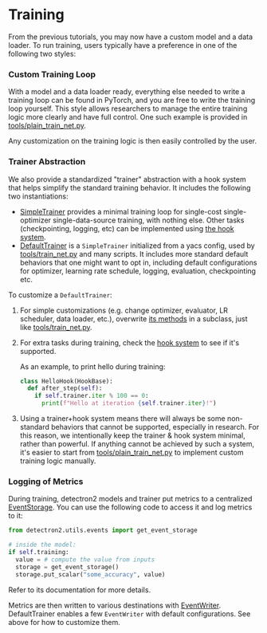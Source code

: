 # Training

From the previous tutorials, you may now have a custom model and a data loader.
To run training, users typically have a preference in one of the following two styles:

### Custom Training Loop

With a model and a data loader ready, everything else needed to write a training loop can
be found in PyTorch, and you are free to write the training loop yourself.
This style allows researchers to manage the entire training logic more clearly and have full control.
One such example is provided in [tools/plain_train_net.py](../../tools/plain_train_net.py).

Any customization on the training logic is then easily controlled by the user.

### Trainer Abstraction

We also provide a standardized "trainer" abstraction with a
hook system that helps simplify the standard training behavior.
It includes the following two instantiations:

* [SimpleTrainer](../modules/engine.html#detectron2.engine.SimpleTrainer)
  provides a minimal training loop for single-cost single-optimizer single-data-source training, with nothing else.
  Other tasks (checkpointing, logging, etc) can be implemented using
  [the hook system](../modules/engine.html#detectron2.engine.HookBase).
* [DefaultTrainer](../modules/engine.html#detectron2.engine.defaults.DefaultTrainer) is a `SimpleTrainer` initialized from a
  yacs config, used by
  [tools/train_net.py](../../tools/train_net.py) and many scripts.
  It includes more standard default behaviors that one might want to opt in,
  including default configurations for optimizer, learning rate schedule,
  logging, evaluation, checkpointing etc.

To customize a `DefaultTrainer`:

1. For simple customizations (e.g. change optimizer, evaluator, LR scheduler, data loader, etc.), overwrite [its methods](../modules/engine.html#detectron2.engine.defaults.DefaultTrainer) in a subclass, just like [tools/train_net.py](../../tools/train_net.py).
2. For extra tasks during training, check the
   [hook system](../modules/engine.html#detectron2.engine.HookBase) to see if it's supported.

   As an example, to print hello during training:
   ```python
   class HelloHook(HookBase):
     def after_step(self):
       if self.trainer.iter % 100 == 0:
         print(f"Hello at iteration {self.trainer.iter}!")
   ```
3. Using a trainer+hook system means there will always be some non-standard behaviors that cannot be supported, especially in research.
   For this reason, we intentionally keep the trainer & hook system minimal, rather than powerful.
   If anything cannot be achieved by such a system, it's easier to start from [tools/plain_train_net.py](../../tools/plain_train_net.py) to implement custom training logic manually.

### Logging of Metrics

During training, detectron2 models and trainer put metrics to a centralized [EventStorage](../modules/utils.html#detectron2.utils.events.EventStorage).
You can use the following code to access it and log metrics to it:
```python
from detectron2.utils.events import get_event_storage

# inside the model:
if self.training:
  value = # compute the value from inputs
  storage = get_event_storage()
  storage.put_scalar("some_accuracy", value)
```

Refer to its documentation for more details.

Metrics are then written to various destinations with [EventWriter](../modules/utils.html#module-detectron2.utils.events).
DefaultTrainer enables a few `EventWriter` with default configurations.
See above for how to customize them.
